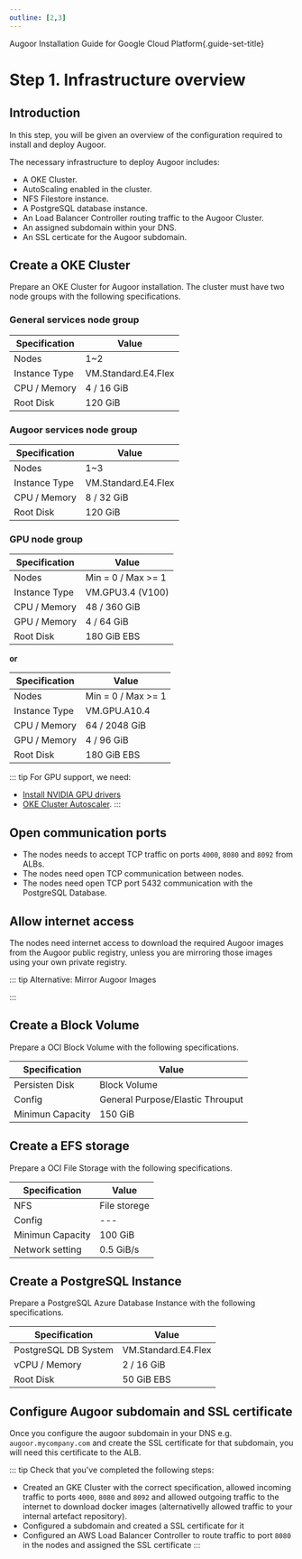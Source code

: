```yaml
---
outline: [2,3]
---
```

Augoor Installation Guide for Google Cloud Platform{.guide-set-title}

# Step 1. Infrastructure overview
## Introduction
In this step, you will be given an overview of the configuration required to install and deploy Augoor.

The necessary infrastructure to deploy Augoor includes:

* A OKE Cluster.
* AutoScaling enabled in the cluster.
* NFS Filestore instance.
* A PostgreSQL database instance.
* An Load Balancer Controller routing traffic to the Augoor Cluster.
* An assigned subdomain within your DNS.
* An SSL certicate for the Augoor subdomain.

## Create a OKE Cluster
Prepare an OKE Cluster for Augoor installation. The cluster must have two node groups with the following specifications.

### General services node group

|Specification| Value |
|---|---|
|Nodes|1~2|
|Instance Type|VM.Standard.E4.Flex|
|CPU / Memory|4 / 16 GiB|
|Root Disk|120 GiB |

### Augoor services node group

|Specification| Value |
|---|---|
|Nodes|1~3|
|Instance Type|VM.Standard.E4.Flex|
|CPU / Memory|8 / 32 GiB|
|Root Disk|120 GiB |

### GPU node group

|Specification| Value |
|---|---|
|Nodes|Min = 0 / Max >= 1|
|Instance Type|VM.GPU3.4 (V100)|
|CPU / Memory|48 / 360 GiB|
|GPU / Memory|4 / 64 GiB|
|Root Disk|180 GiB EBS|

**or**

|Specification| Value |
|---|---|
|Nodes|Min = 0 / Max >= 1|
|Instance Type|VM.GPU.A10.4|
|CPU / Memory|64 / 2048 GiB|
|GPU / Memory|4 / 96 GiB|
|Root Disk|180 GiB EBS|


::: tip For GPU support, we need: 
* [Install NVIDIA GPU drivers](https://github.com/NVIDIA/k8s-device-plugin?tab=readme-ov-file#enabling-gpu-support-in-kubernetes)
* [OKE Cluster Autoscaler](https://docs.oracle.com/en-us/iaas/Content/ContEng/Tasks/contengusingclusterautoscaler_topic-Working_with_Cluster_Autoscaler_as_Cluster_Add-on.htm#contengusingclusterautoscaler_topic-Deploying_Cluster_Autoscaler_Cluster_Add-on-step-setup-access).
:::

## Open communication ports
* The nodes needs to accept TCP traffic on ports `4000`, `8080` and `8092` from ALBs.
* The nodes need open TCP communication between nodes.
* The nodes need open TCP port 5432 communication with the PostgreSQL Database.

## Allow internet access
The nodes need internet access to download the required Augoor images from the Augoor public registry, unless you are mirroring those images using your own private registry.

::: tip Alternative: Mirror Augoor Images
<!--@include: ../parts/mirroring_docker_images.md-->
:::
## Create a Block Volume
Prepare a OCI Block Volume with the following specifications.

|Specification| Value |
|---|---|
|Persisten Disk|Block Volume|
|Config|General Purpose/Elastic Throuput|
|Minimun Capacity|150 GiB|


## Create a EFS storage
Prepare a OCI File Storage with the following specifications.

|Specification| Value |
|---|---|
|NFS|File storege|
|Config|---|
|Minimun Capacity|100 GiB|
|Network setting|0.5 GiB/s|


## Create a PostgreSQL Instance
Prepare a PostgreSQL Azure Database Instance with the following specifications.

|Specification| Value |
|---|---|
|PostgreSQL DB System|VM.Standard.E4.Flex|
|vCPU / Memory| 2 / 16 GiB|
|Root Disk|50 GiB EBS|

## Configure Augoor subdomain and SSL certificate
Once you configure the augoor subdomain in your DNS e.g. `augoor.mycompany.com` and create the SSL certificate for that subdomain, you will need this certificate to the ALB.


::: tip Check that you've completed the following steps:
- Created an GKE Cluster with the correct specification, allowed incoming traffic to ports `4000`, `8080` and `8092`  and allowed outgoing traffic to the internet to download docker images (alternativelly allowed traffic to your internal artefact repository).
- Configured a subdomain and created a SSL certificate for it
- Configured an AWS Load Balancer Controller to route traffic to port `8080` in the nodes and assigned the SSL certificate
:::

